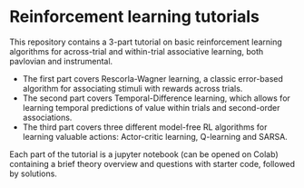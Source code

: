 # Reinforcement learning tutorials
This repository contains a 3-part tutorial on basic reinforcement learning algorithms for across-trial and within-trial associative learning, both pavlovian and instrumental.
* The first part covers Rescorla-Wagner learning, a classic error-based algorithm for associating stimuli with rewards across trials. 
* The second part covers Temporal-Difference learning, which allows for learning temporal predictions of value within trials and second-order associations.
* The third part covers three different model-free RL algorithms for learning valuable actions: Actor-critic learning, Q-learning and SARSA.

Each part of the tutorial is a jupyter notebook (can be opened on Colab) containing a brief theory overview and questions with starter code, followed by solutions. 
